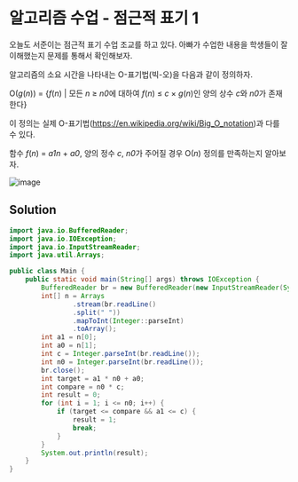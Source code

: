 # 알고리즘 수업 - 점근적 표기 1

오늘도 서준이는 점근적 표기 수업 조교를 하고 있다. 아빠가 수업한 내용을 학생들이 잘 이해했는지 문제를 통해서 확인해보자.

알고리즘의 소요 시간을 나타내는 O-표기법(빅-오)을 다음과 같이 정의하자.

O(*g*(*n*)) = {*f*(*n*) | 모든 *n* ≥ *n0*에 대하여 *f*(*n*) ≤ *c* × *g*(*n*)인 양의 상수 *c*와 *n0*가 존재한다}

이 정의는 실제 O-표기법(https://en.wikipedia.org/wiki/Big_O_notation)과 다를 수 있다.

함수 *f*(*n*) = *a1n* + *a0*, 양의 정수 *c*, *n0*가 주어질 경우 O(*n*) 정의를 만족하는지 알아보자.

![image](https://github.com/What-is-algorithm/java-algorithm/assets/81374655/85cd8182-ccce-43e2-9723-a7a361e3835d)

## Solution

```java
import java.io.BufferedReader;
import java.io.IOException;
import java.io.InputStreamReader;
import java.util.Arrays;

public class Main {
    public static void main(String[] args) throws IOException {
        BufferedReader br = new BufferedReader(new InputStreamReader(System.in));
        int[] n = Arrays
                .stream(br.readLine()
                .split(" "))
                .mapToInt(Integer::parseInt)
                .toArray();
        int a1 = n[0];
        int a0 = n[1];
        int c = Integer.parseInt(br.readLine());
        int n0 = Integer.parseInt(br.readLine());
        br.close();
        int target = a1 * n0 + a0;
        int compare = n0 * c;
        int result = 0;
        for (int i = 1; i <= n0; i++) {
            if (target <= compare && a1 <= c) {
                result = 1;
                break;
            }
        }
        System.out.println(result);
    }
}
```

